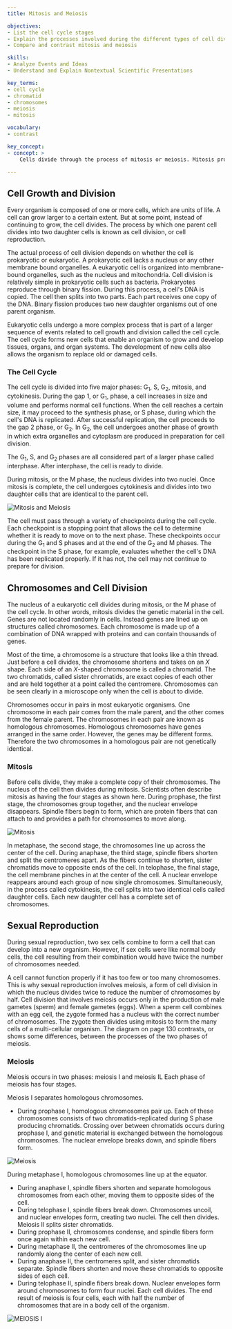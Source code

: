 ```yaml
---
title: Mitosis and Meiosis

objectives:
- List the cell cycle stages
- Explain the processes involved during the different types of cell division
- Compare and contrast mitosis and meiosis

skills:
- Analyze Events and Ideas
- Understand and Explain Nontextual Scientific Presentations

key_terms:
- cell cycle
- chromatid
- chromosomes
- meiosis
- mitosis

vocabulary:
- contrast

key_concept:
- concept: >
    Cells divide through the process of mitosis or meiosis. Mitosis produces daughter cells that are identical to the parent cell. Meiosis produces sex cells that combine to produce offspring that are genetically different from parent cells.

---
```


## Cell Growth and Division

Every organism is composed of one or more cells, which are units of life. A cell can grow larger to a certain extent. But at some point, instead of continuing to grow, the cell divides. The process by which one parent cell divides into two daughter cells is known as cell division, or cell reproduction.

The actual process of cell division depends on whether the cell is prokaryotic or eukaryotic. A prokaryotic cell lacks a nucleus or any other membrane bound organelles. A eukaryotic cell is organized into membrane-bound organelles, such as the nucleus and mitochondria. Cell division is relatively simple in prokaryotic cells such as bacteria. Prokaryotes reproduce through binary fission. During this process, a cell's DNA is copied. The cell then splits into two parts. Each part receives one copy of the DNA. Binary fission produces two new daughter organisms out of one parent organism.

Eukaryotic cells undergo a more complex process that is part of a larger sequence of events related to cell growth and division called the cell cycle. The cell cycle forms new cells that enable an organism to grow and develop tissues, organs, and organ systems. The development of new cells also allows the organism to replace old or damaged cells.

### The Cell Cycle

The cell cycle is divided into five major phases: G<sub>1</sub>, S, G<sub>2</sub>, mitosis, and cytokinesis. During the gap 1, or G<sub>1</sub>, phase, a cell increases in size and volume and performs normal cell functions. When the cell reaches a certain size, it may proceed to the synthesis phase, or S phase, during which the cell's DNA is replicated. After successful replication, the cell proceeds to the gap 2 phase, or G<sub>2</sub>. In G<sub>2</sub>, the cell undergoes another phase of growth in which extra organelles and cytoplasm are produced in preparation for cell division.

The G<sub>1</sub>, S, and G<sub>2</sub> phases are all considered part of a larger phase called interphase. After interphase, the cell is ready to divide.

During mitosis, or the M phase, the nucleus divides into two nuclei. Once mitosis is complete, the cell undergoes cytokinesis and divides into two daughter cells that are identical to the parent cell.

![Mitosis and Meiosis]()

The cell must pass through a variety of checkpoints during the cell cycle. Each checkpoint is a stopping point that allows the cell to determine whether it is ready to move on to the next phase. These checkpoints occur during the G<sub>1</sub> and S phases and at the end of the G<sub>2</sub> and M phases. The checkpoint in the S phase, for example, evaluates whether the cell's DNA has been replicated properly. If it has not, the cell may not continue to prepare for division.

## Chromosomes and Cell Division

The nucleus of a eukaryotic cell divides during mitosis, or the M phase of the cell cycle. In other words, mitosis divides the genetic material in the cell. Genes are not located randomly in cells. Instead genes are lined up on structures called chromosomes. Each chromosome is made up of a combination of DNA wrapped with proteins and can contain thousands of genes.

Most of the time, a chromosome is a structure that looks like a thin thread. Just before a cell divides, the chromosome shortens and takes on an *X* shape. Each side of an *X*-shaped chromosome is called a chromatid. The two chromatids, called sister chromatids, are exact copies of each other and are held together at a point called the centromere. Chromosomes can be seen clearly in a microscope only when the cell is about to divide.

Chromosomes occur in pairs in most eukaryotic organisms. One chromosome in each pair comes from the male parent, and the other comes from the female parent. The chromosomes in each pair are known as homologous chromosomes. Homologous chromosomes have genes arranged in the same order. However, the genes may be different forms. Therefore the two chromosomes in a homologous pair are not genetically identical.

### Mitosis

Before cells divide, they make a complete copy of their chromosomes. The nucleus of the cell then divides during mitosis. Scientists often describe mitosis as having the four stages as shown here. During prophase, the first stage, the chromosomes group together, and the nuclear envelope disappears. Spindle fibers begin to form, which are protein fibers that can attach to and provides a path for chromosomes to move along.

![Mitosis]()

In metaphase, the second stage, the chromosomes line up across the center of the cell. During anaphase, the third stage, spindle fibers shorten and split the centromeres apart. As the fibers continue to shorten, sister chromatids move to opposite ends of the cell. In telophase, the final stage, the cell membrane pinches in at the center of the cell. A nuclear envelope reappears around each group of now single chromosomes. Simultaneously, in the process called cytokinesis, the cell splits into two identical cells called daughter cells. Each new daughter cell has a complete set of chromosomes.

## Sexual Reproduction

During sexual reproduction, two sex cells combine to form a cell that can develop into a new organism. However, if sex cells were like normal body cells, the cell resulting from their combination would have twice the number of chromosomes needed.

A cell cannot function properly if it has too few or too many chromosomes. This is why sexual reproduction involves meiosis, a form of cell division in which the nucleus divides twice to reduce the number of chromosomes by half. Cell division that involves meiosis occurs only in the production of male gametes (sperm) and female gametes (eggs). When a sperm cell combines with an egg cell, the zygote formed has a nucleus with the correct number of chromosomes. The zygote then divides using mitosis to form the many cells of a multi-cellular organism. The diagram on page 130 contrasts, or shows some differences, between the processes of the two phases of meiosis.

### Meiosis

Meiosis occurs in two phases: meiosis I and meiosis IL Each phase of meiosis has four stages.

Meiosis I separates homologous chromosomes.

  * During prophase I, homologous chromosomes pair up. Each of these chromosomes consists of two chromatids-replicated during S phase producing chromatids. Crossing over between chromatids occurs during prophase I, and genetic material is exchanged between the homologous chromosomes. The nuclear envelope breaks down, and spindle fibers form.

![Meiosis]()

During metaphase I, homologous chromosomes line up at the equator.

  * During anaphase I, spindle fibers shorten and separate homologous chromosomes from each other, moving them to opposite sides of the cell.
  * During telophase I, spindle fibers break down. Chromosomes uncoil, and nuclear envelopes form, creating two nuclei. The cell then divides. Meiosis II splits sister chromatids.
  * During prophase II, chromosomes condense, and spindle fibers form once again within each new cell.
  * During metaphase II, the centromeres of the chromosomes line up randomly along the center of each new cell.
  * During anaphase II, the centromeres split, and sister chromatids separate. Spindle fibers shorten and move these chromatids to opposite sides of each cell.
  * During telophase II, spindle fibers break down. Nuclear envelopes form around chromosomes to form four nuclei. Each cell divides. The end result of meiosis is four cells, each with half the number of chromosomes that are in a body cell of the organism.

![MEIOSIS I]()